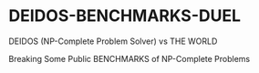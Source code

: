 # DEIDOS-BENCHMARKS-DUEL

DEIDOS (NP-Complete Problem Solver) vs THE WORLD

Breaking Some Public BENCHMARKS of NP-Complete Problems
